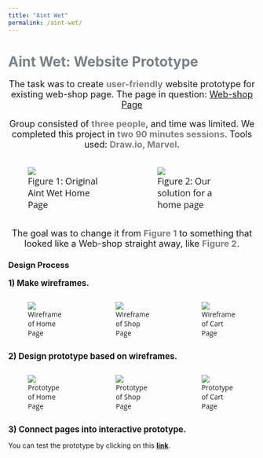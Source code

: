```yaml
---
title: "Aint Wet"
permalink: /aint-wet/
---
```


<html>
<head>
  <meta charset="utf-8">
  <meta name="viewport" content="width=device-width, initial-scale=1">
  <link rel="stylesheet" href="https://cdn.jsdelivr.net/npm/bulma@0.9.3/css/bulma.min.css">
  <div class="section is-vcenetered">
    <h1 class="title" style="color: #7a8288">Aint Wet: Website Prototype</h1>
  </div>
</head>
<body>
    <div class="section is-centered" style="text-align: center; font-size: large">
        <p>
            The task was to create <strong style="color: gray">user-friendly</strong> website prototype for existing web-shop page.
            The page in question: <a href="http://aintwet.nyc/" target="_blank">Web-shop Page</a>
        </p>
        <p>
            Group consisted of <strong style="color: gray">three people</strong>, and time was limited.
            We completed this project in <strong style="color: gray">two 90 minutes sessions</strong>.
            Tools used: <strong style="color: gray">Draw.io, Marvel</strong>.
        </p> 
    </div>
    <div class="section columns is-centered" style="font-size: large">
        <div class="column">
                <figure>
                    <img src="/images/original-web-page.png">
                    <figcaption class="text-center" style="font-family: 'Open Sans'">Figure 1: Original Aint Wet Home Page</figcaption>
                </figure>
            </div>
            <div class="column">
                <figure>
                    <img src="/images/aint-wet-home-marvel.png">
                    <figcaption class="text-center" style="font-family: 'Open Sans'">Figure 2: Our solution for a home page</figcaption>
                </figure>
            </div>
        </div>
    <div class="section is-centered" style="text-align: center; font-size: large">
        <p>
            The goal was to change it from <strong style="color: gray">Figure 1</strong> to something 
            that looked like a Web-shop straight away, like <strong style="color: gray">Figure 2</strong>.
        </p>
    </div>
    <div class="section is-vcenetered">
        <h3 class="subtitle is-3">Design Process</h3>
        <p><strong style="font-size: larger">1) Make wireframes.</strong></p>
        <div class="section columns is-vcentered is-centered">
            <div class="column is-vcentered">
                <figure>
                    <img src="/images/aint-wet-home.png">
                    <figcaption class="text-center" style="font-family: 'Open Sans'">Wireframe of Home Page</figcaption>
                </figure>
            </div>
            <div class="column is-vcentered">
                <figure>
                    <img src="/images/aint-wet-shop.png">
                    <figcaption class="text-center" style="font-family: 'Open Sans'">Wireframe of Shop Page</figcaption>
                </figure>
            </div>
            <div class="column is-vcentered">
                <figure>
                    <img src="/images/aint-wet-cart.png">
                    <figcaption class="text-center" style="font-family: 'Open Sans'">Wireframe of Cart Page</figcaption>
                </figure>
            </div>
        </div>
        <p><strong style="font-size: larger">2) Design prototype based on wireframes.</strong></p>
        <div class="section columns is-vcentered is-centered">
            <div class="column is-vcentered">
                <figure>
                    <img src="/images/aint-wet-home-marvel.png">
                    <figcaption class="text-center" style="font-family: 'Open Sans'">Prototype of Home Page</figcaption>
                </figure>
            </div>
            <div class="column is-vcentered">
                <figure>
                    <img src="/images/aint-wet-shop-marvel.png">
                    <figcaption class="text-center" style="font-family: 'Open Sans'">Prototype of Shop Page</figcaption>
                </figure>
            </div>
            <div class="column is-vcentered">
                <figure>
                    <img src="/images/aint-wet-cart-marvel.png">
                    <figcaption class="text-center" style="font-family: 'Open Sans'">Prototype of Cart Page</figcaption>
                </figure>
            </div>
        </div>
        <p><strong style="font-size: larger">3) Connect pages into interactive prototype.</strong></p>
        <p class="section is-centered">You can test the prototype by clicking on this <a href="https://marvelapp.com/prototype/8353595/screen/78001360" target="_blank"><strong>link</strong></a>.</p>
    </div>
</body>
</html>
